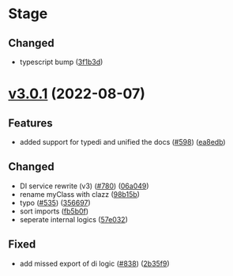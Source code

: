 # Stage

## Changed

- typescript bump ([3f1b3d](https://github.com/discordx-ts/discordx/commit/3f1b3df16b964e06956e319a05c4dd8bd2997a99))

# [v3.0.1](https://github.com/discordx-ts/discordx/releases/tag/di-v3.0.1) (2022-08-07)

## Features

- added support for typedi and unified the docs ([#598](https://github.com/discordx-ts/discordx/issues/598)) ([ea8edb](https://github.com/discordx-ts/discordx/commit/ea8edb99974fc8c1604c333283272e893460777b))

## Changed

- DI service rewrite (v3) ([#780](https://github.com/discordx-ts/discordx/issues/780)) ([06a049](https://github.com/discordx-ts/discordx/commit/06a049d589f86b211dd6f789015c62eb1a0fb643))
- rename myClass with clazz ([98b15b](https://github.com/discordx-ts/discordx/commit/98b15bc4638591cb945060d402f8d5d1eb9606f1))
- typo ([#535](https://github.com/discordx-ts/discordx/issues/535)) ([356697](https://github.com/discordx-ts/discordx/commit/356697e0af3e8db832d80d38d671f7e75eae68aa))
- sort imports ([fb5b0f](https://github.com/discordx-ts/discordx/commit/fb5b0f82661313a4e9e6638db71670a7fb524ac2))
- seperate internal logics ([57e032](https://github.com/discordx-ts/discordx/commit/57e032a765bee0a66a7f36fabdde0499319606a8))

## Fixed

- add missed export of di logic ([#838](https://github.com/discordx-ts/discordx/issues/838)) ([2b35f9](https://github.com/discordx-ts/discordx/commit/2b35f93b960ef42cf18909d3add3e3e2cd43c4d7))

